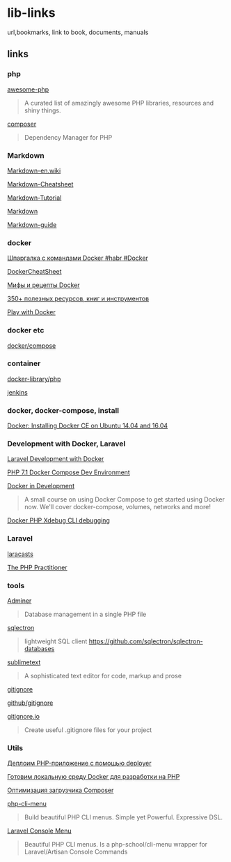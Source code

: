 # lib-links
url,bookmarks, link to book, documents, manuals

## links

### php

[awesome-php](https://github.com/ziadoz/awesome-php)
> A curated list of amazingly awesome PHP libraries, resources and shiny things.

[composer](https://getcomposer.org/)
> Dependency Manager for PHP


### Markdown

[Markdown-en.wiki](https://en.wikipedia.org/wiki/Markdown)

[Markdown-Cheatsheet](https://github.com/adam-p/markdown-here/wiki/Markdown-Cheatsheet)

[Markdown-Tutorial](https://www.markdowntutorial.com/)

[Markdown](https://blog.ghost.org/markdown/)

[Markdown-guide](https://guides.github.com/features/mastering-markdown/)


### docker

[Шпаргалка с командами Docker #habr #Docker](https://habrahabr.ru/company/flant/blog/336654/)

[DockerCheatSheet](https://github.com/eon01/DockerCheatSheet)

[Мифы и рецепты Docker](https://habrahabr.ru/post/267441/)

[350+ полезных ресурсов, книг и инструментов](https://habrahabr.ru/company/1cloud/blog/275015/)

[Play with Docker](https://habrahabr.ru/company/flant/blog/334470/)

### docker etc

[docker/compose](https://github.com/docker/compose)


### container

[docker-library/php](https://github.com/docker-library/php)

[jenkins](https://hub.docker.com/_/jenkins/)

### docker, docker-compose, install

[Docker: Installing Docker CE on Ubuntu 14.04 and 16.04](https://fabianlee.org/2017/03/07/docker-installing-docker-ce-on-ubuntu-14-04-and-16-04/)

### Development with Docker, Laravel

[Laravel Development with Docker](https://kyleferg.com/laravel-development-with-docker/)

[PHP 7.1 Docker Compose Dev Environment](http://despairdrivendevelopment.com/php-71-docker-compose-dev-environment/)

[Docker in Development](https://serversforhackers.com/s/docker-in-development)
> A small course on using Docker Compose to get started using Docker now.
> We'll cover docker-compose, volumes, networks and more!

[Docker PHP Xdebug CLI debugging](https://sandro-keil.de/blog/2015/10/05/docker-php-xdebug-cli-debugging/)

### Laravel 

[laracasts](https://laracasts.com)

[The PHP Practitioner](https://laracasts.com/series/php-for-beginners)


### tools

[Adminer](https://www.adminer.org/en/)
> Database management in a single PHP file

[sqlectron](https://github.com/sqlectron/sqlectron-gui/releases)
> lightweight SQL client
> https://github.com/sqlectron/sqlectron-databases

[sublimetext](https://www.sublimetext.com/)
> A sophisticated text editor for code, markup and prose

[gitignore](https://git-scm.com/docs/gitignore)

[github/gitignore](https://github.com/github/gitignore)

[gitignore.io](https://www.gitignore.io/)
> Create useful .gitignore files for your project

### Utils

[Деплоим PHP-приложение с помощью deployer](https://phptoday.ru/post/deploim-php-prilozhenie-s-pomoshchyu-deployer)

[Готовим локальную среду Docker для разработки на PHP](https://phptoday.ru/post/gotovim-lokalnuyu-sredu-docker-dlya-razrabotki-na-php)

[Оптимизация загрузчика Composer](https://phptoday.ru/post/optimizaciya-zagruzchika-composer)

[php-cli-menu](https://github.com/php-school/cli-menu)
> Build beautiful PHP CLI menus. Simple yet Powerful. Expressive DSL.

[Laravel Console Menu](https://github.com/nunomaduro/laravel-console-menu)
> Beautiful PHP CLI menus. Is a php-school/cli-menu wrapper for Laravel/Artisan Console Commands 
